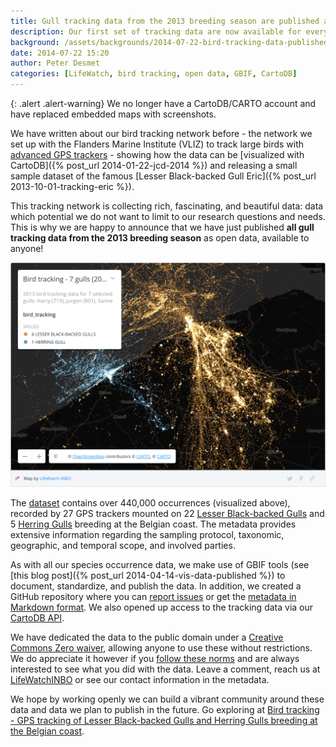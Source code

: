 ```yaml
---
title: Gull tracking data from the 2013 breeding season are published as open data
description: Our first set of tracking data are now available for everyone to use.
background: /assets/backgrounds/2014-07-22-bird-tracking-data-published.jpg
date: 2014-07-22 15:20
author: Peter Desmet
categories: [LifeWatch, bird tracking, open data, GBIF, CartoDB]
---
```


{: .alert .alert-warning}
We no longer have a CartoDB/CARTO account and have replaced embedded maps with screenshots.

We have written about our bird tracking network before - the network we set up with the Flanders Marine Institute (VLIZ) to track large birds with [advanced GPS trackers](http://www.uva-bits.nl) - showing how the data can be [visualized with CartoDB]({% post_url 2014-01-22-jcd-2014 %}) and releasing a small sample dataset of the famous [Lesser Black-backed Gull Eric]({% post_url 2013-10-01-tracking-eric %}).

This tracking network is collecting rich, fascinating, and beautiful data: data which potential we do not want to limit to our research questions and needs. This is why we are happy to announce that we have just published **all gull tracking data from the 2013 breeding season** as open data, available to anyone!

<!--<iframe width="100%" height="520" frameborder="0" src="https://inbo.carto.com/u/lifewatch/builder/775ba7bc-b1fe-11e4-97bd-0e853d047bba/embed" allowfullscreen webkitallowfullscreen mozallowfullscreen oallowfullscreen msallowfullscreen></iframe>-->
![map-1](/assets/images/2014-07-22-bird-tracking-data-published-map-1.png)

The [dataset](http://doi.org/10.15468/02omly) contains over 440,000 occurrences (visualized above), recorded by 27 GPS trackers mounted on 22 [Lesser Black-backed Gulls](http://en.wikipedia.org/wiki/Lesser_Black-backed_Gull) and 5 [Herring Gulls](http://en.wikipedia.org/wiki/European_Herring_Gull) breeding at the Belgian coast. The metadata provides extensive information regarding the sampling protocol, taxonomic, geographic, and temporal scope, and involved parties.

As with all our species occurrence data, we make use of GBIF tools (see [this blog post]({% post_url 2014-04-14-vis-data-published %}) to document, standardize, and publish the data. In addition, we created a GitHub repository where you can [report issues](https://github.com/inbo/data-publication/tree/571bacc9972f7be578287b56f59220d348ada211/datasets/bird-tracking-gull-occurrences) or get the [metadata in Markdown format](https://github.com/inbo/data-publication/blob/77acedf4657a99ec872559a45f23d91f9222286c/datasets/bird-tracking-gull-occurrences/metadata.md). We also opened up access to the tracking data via our [CartoDB API](https://github.com/inbo/bird-tracking/blob/f80497eb105eb02d7238b9ae59f2feabe205b4f5/cartodb/README.md).

We have dedicated the data to the public domain under a [Creative Commons Zero waiver](http://creativecommons.org/publicdomain/zero/1.0/), allowing anyone to use these without restrictions. We do appreciate it however if you [follow these norms](http://www.inbo.be/en/norms-for-data-use) and are always interested to see what you did with the data. Leave a comment, reach us at [LifeWatchINBO](https://twitter.com/LifeWatchINBO) or see our contact information in the metadata.

We hope by working openly we can build a vibrant community around these data and data we plan to publish in the future. Go exploring at [Bird tracking - GPS tracking of Lesser Black-backed Gulls and Herring Gulls breeding at the Belgian coast](http://doi.org/10.15468/02omly).

